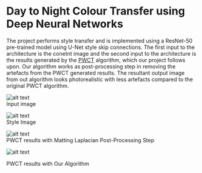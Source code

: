 # Day to Night Colour Transfer using Deep Neural Networks

The project performs style transfer and is implemented using a ResNet-50 pre-trained model using U-Net style skip connections. The first input to the architecture is the conetnt image and the second input to the architecture is the results generated by the [PWCT](https://arxiv.org/abs/1802.06474) algorithm, which our project follows upon. Our algorithm works as post-processing step in removing the artefacts from the PWCT generated results. The resultant output image from out algorithm looks photorealistic with less artefacts compared to the original PWCT algorithm. 


![alt text](https://github.com/jitish3143/Res-Unet//blob/main/images/im13.png?raw=true)<br/>
Input image

![alt text](https://github.com/jitish3143/Res-Unet//blob/main/images/tar13.png?raw=true)<br/>
Style Image

![alt text](https://github.com/jitish3143/Res-Unet//blob/main/images/out_post13.png?raw=true)<br/>
PWCT results with Matting Laplacian Post-Processing Step

![alt text](https://github.com/jitish3143/Res-Unet//blob/main/images/out13.png?raw=true)<br/>

PWCT results with Our Algorithm
